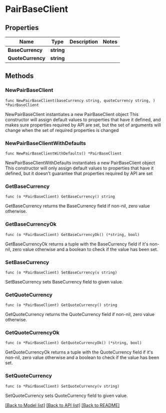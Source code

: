 # PairBaseClient

## Properties

Name | Type | Description | Notes
------------ | ------------- | ------------- | -------------
**BaseCurrency** | **string** |  | 
**QuoteCurrency** | **string** |  | 

## Methods

### NewPairBaseClient

`func NewPairBaseClient(baseCurrency string, quoteCurrency string, ) *PairBaseClient`

NewPairBaseClient instantiates a new PairBaseClient object
This constructor will assign default values to properties that have it defined,
and makes sure properties required by API are set, but the set of arguments
will change when the set of required properties is changed

### NewPairBaseClientWithDefaults

`func NewPairBaseClientWithDefaults() *PairBaseClient`

NewPairBaseClientWithDefaults instantiates a new PairBaseClient object
This constructor will only assign default values to properties that have it defined,
but it doesn't guarantee that properties required by API are set

### GetBaseCurrency

`func (o *PairBaseClient) GetBaseCurrency() string`

GetBaseCurrency returns the BaseCurrency field if non-nil, zero value otherwise.

### GetBaseCurrencyOk

`func (o *PairBaseClient) GetBaseCurrencyOk() (*string, bool)`

GetBaseCurrencyOk returns a tuple with the BaseCurrency field if it's non-nil, zero value otherwise
and a boolean to check if the value has been set.

### SetBaseCurrency

`func (o *PairBaseClient) SetBaseCurrency(v string)`

SetBaseCurrency sets BaseCurrency field to given value.


### GetQuoteCurrency

`func (o *PairBaseClient) GetQuoteCurrency() string`

GetQuoteCurrency returns the QuoteCurrency field if non-nil, zero value otherwise.

### GetQuoteCurrencyOk

`func (o *PairBaseClient) GetQuoteCurrencyOk() (*string, bool)`

GetQuoteCurrencyOk returns a tuple with the QuoteCurrency field if it's non-nil, zero value otherwise
and a boolean to check if the value has been set.

### SetQuoteCurrency

`func (o *PairBaseClient) SetQuoteCurrency(v string)`

SetQuoteCurrency sets QuoteCurrency field to given value.



[[Back to Model list]](../README.md#documentation-for-models) [[Back to API list]](../README.md#documentation-for-api-endpoints) [[Back to README]](../README.md)


